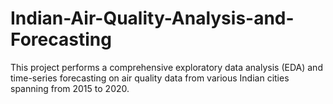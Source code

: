 # Indian-Air-Quality-Analysis-and-Forecasting
This project performs a comprehensive exploratory data analysis (EDA) and time-series forecasting on air quality data from various Indian cities spanning from 2015 to 2020.
